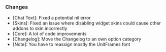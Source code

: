 ### Changes ###

  * [Chat Text]: Fixed a potential nil error
  * [Skins]: Fixed an issue where disabling widget skins could cause other addons to skin incorrectly
  * [Core]: A lot of code improvements
  * [Changelog]: Move the Changelog to an own option category
  * [Note]: You have to reassign mostly the UnitFrames font
